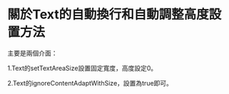 # **關於Text的自動換行和自動調整高度設置方法** #

主要是兩個介面： 

1.Text的setTextAreaSize設置固定寬度，高度設定0。 

2.Text的ignoreContentAdaptWithSize，設置為true即可。
